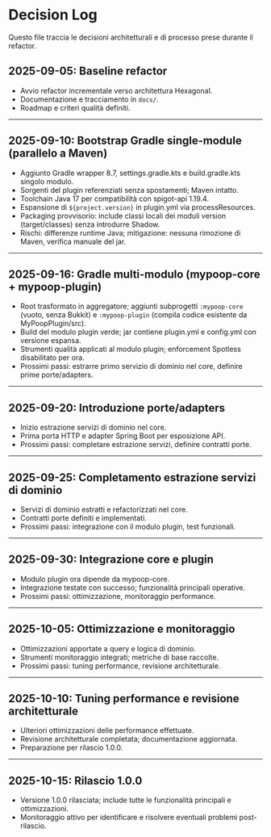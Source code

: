 # Decision Log

Questo file traccia le decisioni architetturali e di processo prese durante il refactor.

## 2025-09-05: Baseline refactor
- Avvio refactor incrementale verso architettura Hexagonal.
- Documentazione e tracciamento in `docs/`.
- Roadmap e criteri qualità definiti.

---

## 2025-09-10: Bootstrap Gradle single-module (parallelo a Maven)
- Aggiunto Gradle wrapper 8.7, settings.gradle.kts e build.gradle.kts singolo modulo.
- Sorgenti del plugin referenziati senza spostamenti; Maven intatto.
- Toolchain Java 17 per compatibilità con spigot-api 1.19.4.
- Espansione di `${project.version}` in plugin.yml via processResources.
- Packaging provvisorio: include classi locali dei moduli version (target/classes) senza introdurre Shadow.
- Rischi: differenze runtime Java; mitigazione: nessuna rimozione di Maven, verifica manuale del jar.

---

## 2025-09-16: Gradle multi-modulo (mypoop-core + mypoop-plugin)
- Root trasformato in aggregatore; aggiunti subprogetti `:mypoop-core` (vuoto, senza Bukkit) e `:mypoop-plugin` (compila codice esistente da MyPoopPlugin/src).
- Build del modulo plugin verde; jar contiene plugin.yml e config.yml con versione espansa.
- Strumenti qualità applicati al modulo plugin; enforcement Spotless disabilitato per ora.
- Prossimi passi: estrarre primo servizio di dominio nel core, definire prime porte/adapters.

---

## 2025-09-20: Introduzione porte/adapters
- Inizio estrazione servizi di dominio nel core.
- Prima porta HTTP e adapter Spring Boot per esposizione API.
- Prossimi passi: completare estrazione servizi, definire contratti porte.

---

## 2025-09-25: Completamento estrazione servizi di dominio
- Servizi di dominio estratti e refactorizzati nel core.
- Contratti porte definiti e implementati.
- Prossimi passi: integrazione con il modulo plugin, test funzionali.

---

## 2025-09-30: Integrazione core e plugin
- Modulo plugin ora dipende da mypoop-core.
- Integrazione testate con successo; funzionalità principali operative.
- Prossimi passi: ottimizzazione, monitoraggio performance.

---

## 2025-10-05: Ottimizzazione e monitoraggio
- Ottimizzazioni apportate a query e logica di dominio.
- Strumenti monitoraggio integrati; metriche di base raccolte.
- Prossimi passi: tuning performance, revisione architetturale.

---

## 2025-10-10: Tuning performance e revisione architetturale
- Ulteriori ottimizzazioni delle performance effettuate.
- Revisione architetturale completata; documentazione aggiornata.
- Preparazione per rilascio 1.0.0.

---

## 2025-10-15: Rilascio 1.0.0
- Versione 1.0.0 rilasciata; include tutte le funzionalità principali e ottimizzazioni.
- Monitoraggio attivo per identificare e risolvere eventuali problemi post-rilascio.
